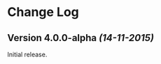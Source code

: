 Change Log
==========

Version 4.0.0-alpha *(14-11-2015)*
----------------------------

Initial release.
